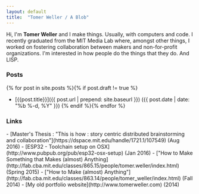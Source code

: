 ```yaml
---
layout: default
title:  "Tomer Weller / A Blob"
---
```


Hi, I'm **Tomer Weller** and I make things. Usually, with computers and code. I recently graduated from the MIT Media Lab where, amongst other things, I worked on fostering collaboration between makers and non-for-profit organizations. I'm interested in how people do the things that they do. And LISP.


<H3>Posts</H3>

{% for post in site.posts %}{% if post.draft != true %}
- [{{post.title}}]({{ post.url | prepend: site.baseurl }}) ({{ post.date | date: "%b %-d, %Y" }}) {% endif %}{% endfor %} 



<H3>Links</H3>
- [Master's Thesis : "This is how : story centric distributed brainstorming and collaboration"](https://dspace.mit.edu/handle/1721.1/107549) (Aug 2016)
- [ESP32 - Toolchain setup on OSX](http://www.pubpub.org/pub/esp32-osx-setup) (Jan 2016)
- ["How to Make Something that Makes (almost) Anything](http://fab.cba.mit.edu/classes/865.15/people/tomer.weller/index.html) (Spring 2015)
- ["How to Make (almost) Anything"](http://fab.cba.mit.edu/classes/863.14/people/tomer_weller/index.html) (Fall 2014)
- [My old portfolio website](http://www.tomerweller.com) (2014)
